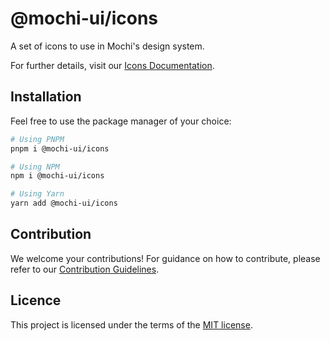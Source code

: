 # @mochi-ui/icons

A set of icons to use in Mochi's design system.

For further details, visit our
[Icons Documentation](https://ds.mochiui.com/?path=/docs/icons-list--docs).

## Installation

Feel free to use the package manager of your choice:

```sh
# Using PNPM
pnpm i @mochi-ui/icons

# Using NPM
npm i @mochi-ui/icons

# Using Yarn
yarn add @mochi-ui/icons
```

## Contribution

We welcome your contributions! For guidance on how to contribute, please refer
to our [Contribution Guidelines](/CONTRIBUTING.md).

## Licence

This project is licensed under the terms of the
[MIT license](https://choosealicense.com/licenses/mit/).
